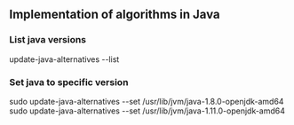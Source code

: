 ## Implementation of algorithms in Java

### List java versions
update-java-alternatives --list

### Set java to specific version
sudo update-java-alternatives --set /usr/lib/jvm/java-1.8.0-openjdk-amd64
sudo update-java-alternatives --set /usr/lib/jvm/java-1.11.0-openjdk-amd64






